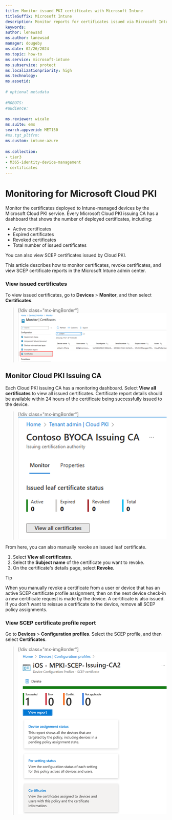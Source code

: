 ```yaml
---
title: Monitor issued PKI certificates with Microsoft Intune
titleSuffix: Microsoft Intune 
description: Monitor reports for certificates issued via Microsoft Intune cloud PKI. 
keywords:
author: lenewsad
ms.author: lanewsad
manager: dougeby
ms.date: 02/26/2024
ms.topic: how-to
ms.service: microsoft-intune
ms.subservice: protect
ms.localizationpriority: high
ms.technology:
ms.assetid: 

# optional metadata

#ROBOTS:
#audience:

ms.reviewer: wicale  
ms.suite: ems
search.appverid: MET150
#ms.tgt_pltfrm:
ms.custom: intune-azure

ms.collection:
- tier3
- M365-identity-device-management
- certificates
---
```

# Monitoring for Microsoft Cloud PKI  

Monitor the certificates deployed to Intune-managed devices by the Microsoft Cloud PKI service. Every Microsoft Cloud PKI issuing CA has a dashboard that shows the number of deployed certificates, including:   

- Active certificates  
- Expired certificates   
- Revoked certificates   
- Total number of issued certificates   

You can also view SCEP certificates issued by Cloud PKI. 

This article describes how to monitor certificates, revoke certificates, and view SCEP certificate reports in the Microsoft Intune admin center.   

### View issued certificates   

To view issued certificates, go to **Devices** > **Monitor**, and then select **Certificates**.  

   > [!div class="mx-imgBorder"]
   > ![Image of the admin center, highlighting Certificates.](./media/microsoft-cloud-pki/monitor-certificates-cloud-pki.png)   

## Monitor Cloud PKI Issuing CA  
Each Cloud PKI issuing CA has a monitoring dashboard. Select **View all certificates** to view all issued certificates. Certificate report details should be available within 24 hours of the certificate being successfully issued to the device.   

   > [!div class="mx-imgBorder"]
   > ![Image of the certificate count for Microsoft Cloud PKI in admin center.](./media/microsoft-cloud-pki/intune-certificate-count-cloud-pki.png)  

From here, you can also manually revoke an issued leaf certificate.   
 1. Select **View all certificates**.  
 1. Select the **Subject name** of the certificate you want to revoke.  
 1. On the certificate's details page, select **Revoke**.  

> [!TIP]
> When you manually revoke a certificate from a user or device that has an active SCEP certificate profile assignment, then on the next device check-in a new certificate request is made by the device. A certificate is also issued.  If you don't want to reissue a certificate to the device, remove all SCEP policy assignments.  

### View SCEP certificate profile report  

Go to **Devices** > **Configuration profiles**. Select the SCEP profile, and then select **Certificates**.  

   > [!div class="mx-imgBorder"]
   > ![Image of the SCEP certifiate profile report in the admin center.](./media/microsoft-cloud-pki/scep-certificate-profile.png)  












